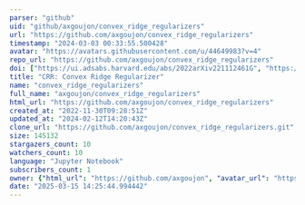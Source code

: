 ```yaml
---
parser: "github"
uid: "github/axgoujon/convex_ridge_regularizers"
url: "https://github.com/axgoujon/convex_ridge_regularizers"
timestamp: "2024-03-03 00:33:55.500428"
avatar: "https://avatars.githubusercontent.com/u/44649983?v=4"
repo_url: "https://github.com/axgoujon/convex_ridge_regularizers"
doi: ["https://ui.adsabs.harvard.edu/abs/2022arXiv221112461G", "https://ui.adsabs.harvard.edu/abs/2024ascl.soft01016G/abstract"]
title: "CRR: Convex Ridge Regularizer"
name: "convex_ridge_regularizers"
full_name: "axgoujon/convex_ridge_regularizers"
html_url: "https://github.com/axgoujon/convex_ridge_regularizers"
created_at: "2022-11-30T09:28:51Z"
updated_at: "2024-02-12T14:20:43Z"
clone_url: "https://github.com/axgoujon/convex_ridge_regularizers.git"
size: 145132
stargazers_count: 10
watchers_count: 10
language: "Jupyter Notebook"
subscribers_count: 1
owner: {"html_url": "https://github.com/axgoujon", "avatar_url": "https://avatars.githubusercontent.com/u/44649983?v=4", "login": "axgoujon", "type": "User"}
date: "2025-03-15 14:25:44.994442"
---
```

